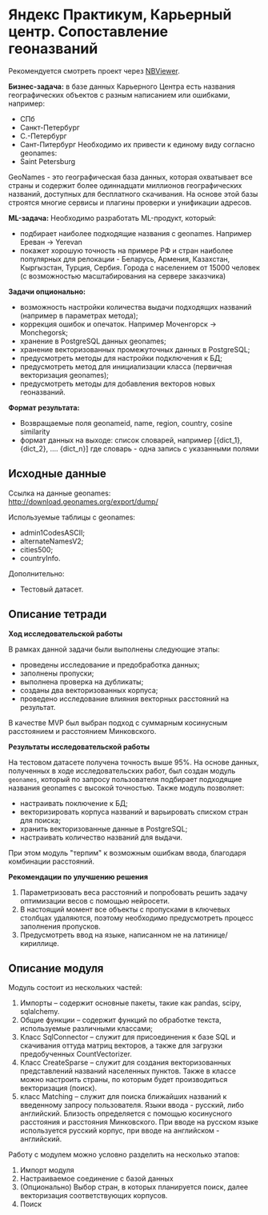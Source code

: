 # Яндекс Практикум, Карьерный центр. Сопоставление геоназваний
Рекомендуется смотреть проект через [NBViewer](https://nbviewer.jupyter.org/github/Muirehen/work_projects/blob/master/Yandex_Music/Yandex_Music.ipynb?flush_cache=true).

**Бизнес-задача:** в базе данных Карьерного Центра есть названия географических объектов с разным написанием или ошибками, например:
- СПб
- Санкт-Петербург
- С.-Петербург
- Сант-Питербург
Необходимо их привести к единому виду согласно geonames:
- Saint Petersburg
  
GeoNames - это географическая база данных, которая охватывает все страны и содержит более одиннадцати миллионов географических названий, доступных для бесплатного скачивания. На основе этой базы строятся многие сервисы и плагины проверки и унификации адресов.

**ML-задача:** Необходимо разработать ML-продукт, который:
- подбирает наиболее подходящие названия с geonames. Например Ереван -> Yerevan
- покажет хорошую точность на примере РФ и стран наиболее популярных для релокации - Беларусь, Армения, Казахстан, Кыргызстан, Турция, Сербия. Города с населением от 15000 человек (с возможностью масштабирования на сервере заказчика)
  
**Задачи опционально:**
- возможность настройки количества выдачи подходящих названий (например в параметрах метода);
- коррекция ошибок и опечаток. Например Моченгорск -> Monchegorsk;
- хранение в PostgreSQL данных geonames;
- хранение векторизованных промежуточных данных в PostgreSQL;
- предусмотреть методы для настройки подключения к БД;
- предусмотреть метод для инициализации класса (первичная векторизация geonames);
- предусмотреть методы для добавления векторов новых геоназваний.

**Формат результата:**
- Возвращаемые поля geonameid, name, region, country, cosine similarity
- формат данных на выходе: список словарей, например [{dict_1}, {dict_2}, …. {dict_n}] где словарь - одна запись с указанными полями

## Исходные данные

Ссылка на данные geonames:
http://download.geonames.org/export/dump/

Используемые таблицы с geonames:
- admin1CodesASCII;
- alternateNamesV2;
- cities500;
- countryInfo.

Дополнительно:
- Тестовый датасет.
  
## Описание тетради
**Ход исследовательской работы**

В рамках данной задачи были выполнены следующие этапы:

- проведены исследование и предобработка данных;
- заполнены пропуски;
- выполнена проверка на дубликаты;
- созданы два векторизованных корпуса;
- проведено исследование влияния векторных расстояний на результат.

В качестве MVP был выбран подход с суммарным косинусным расстоянием и расстоянием Минковского.

**Результаты исследовательской работы**

На тестовом датасете получена точность выше 95%. На основе данных, полученных в ходе исследовательских работ, был создан модуль `geonames`, который по запросу пользователя подбирает подходящие названия geonames с высокой точностью. Также модуль позволяет:
- настраивать поключение к БД;
- векторизировать корпуса названий и варьировать списком стран для поиска;
- хранить векторизованные данные в PostgreSQL;
- настраивать количество названий для выдачи.

При этом модуль "терпим" к возможным ошибкам ввода, благодаря комбинации расстояний.

**Рекомендации по улучшению решения**

1. Параметризовать веса расстояний и попробовать решить задачу оптимизации весов с помощью нейросети.
2. В настоящий момент все объекты с пропусками в ключевых столбцах удаляются, поэтому необходимо предусмотреть процесс заполнения пропусков.
3. Предусмотреть ввод на языке, написанном не на латинице/кириллице.

## Описание модуля

Модуль состоит из нескольких частей:
1. Импорты – содержит основные пакеты, такие как pandas, scipy, sqlalchemy.
2. Общие функции – содержит функций по обработке текста, используемые различными классами;
3. Класс SqlConnector – служит для присоединения к базе SQL и скачивания оттуда матриц векторов, а также для загрузки предобученных CountVectorizer.
4. Класс CreateSparse – служит для создания векторизованных представлений названий населенных пунктов. Также
в классе можно настроить страны, по которым будет производиться векторизация (поиск).
5. класс Matching – служит для поиска ближайших названий к введенному запросу пользователя. Языки ввода - русский, либо английский. Близость определяется с помощью косинусного расстояния и расстояния Минковского. При вводе 
на русском языке используется русский корпус, при вводе на английском - английский.

Работу с модулем можно условно разделить на несколько этапов:
1. Импорт модуля
2. Настраиваемое соединение с базой данных
3. (Опционально) Выбор стран, в которых планируется поиск, далее векторизация соответствующих корпусов.
4. Поиск




